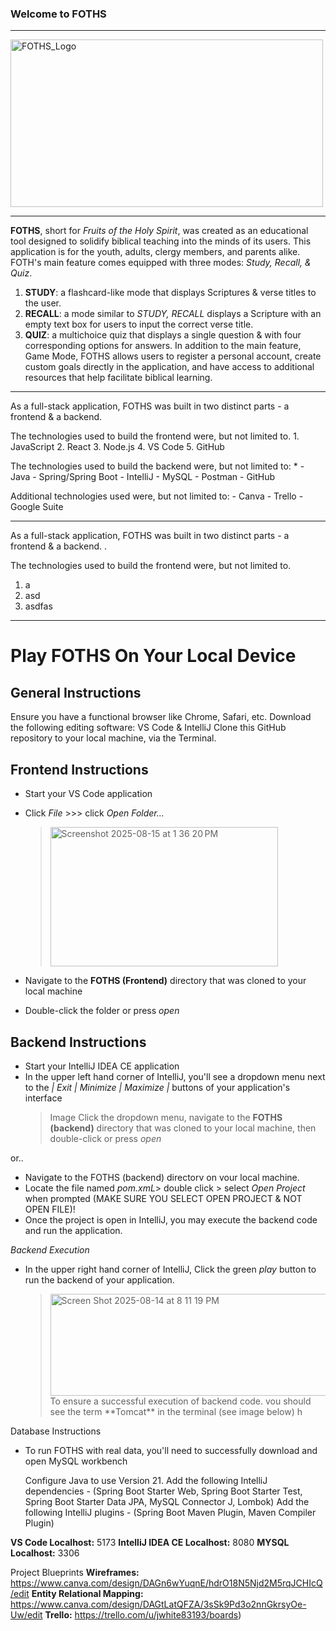 ### Welcome to FOTHS

***

<img width="500" height="268" alt="FOTHS_Logo" src="https://github.com/user-attachments/assets/d1a445c0-e039-4f1b-abc0-b75efced66a6" />

***

**FOTHS**, short for *Fruits of the Holy Spirit*, was created as an educational tool designed to solidify biblical teaching into the minds of its users. 
This application is for the youth, adults, clergy members, and parents alike.
FOTH's main feature comes equipped with three modes: *Study, Recall, & Quiz*. 
1. **STUDY**: a flashcard-like mode that displays Scriptures & verse titles to the user.
2. **RECALL**: a mode similar to *STUDY, RECALL* displays a Scripture with an empty text box for users to input the correct verse title.
3. **QUIZ**: a multichoice quiz that displays a single question & with four corresponding options for answers.
In addition to the main feature, Game Mode, FOTHS allows users to register a personal account, create custom goals directly in the application, and have access to additional resources that help facilitate biblical learning.
******

As a full-stack application, FOTHS was built in two distinct parts - a frontend & a backend. 

The technologies used to build the frontend were, but not limited to.
    1. JavaScript
    2. React
    3. Node.js
    4. VS Code
    5. GitHub
    
The technologies used to build the backend were, but not limited to:
  *
    - Java
    - Spring/Spring Boot
    - IntelliJ
    - MySQL
    - Postman
    - GitHub
  
Additional technologies used were, but not limited to:
    - Canva
    - Trello
    - Google Suite

  ******

  As a full-stack application, FOTHS was built in two distinct parts - a frontend & a backend. .

  The technologies used to build the frontend were, but not limited to.

  1. a
  2. asd
  3. asdfas

  ******

# Play FOTHS On Your Local Device

## General Instructions
  Ensure you have a functional browser like Chrome, Safari, etc.
  Download the following editing software: VS Code & IntelliJ
  Clone this GitHub repository to your local machine, via the Terminal.

## Frontend Instructions
* Start your VS Code application
* Click *File* >>> click *Open Folder...*

    > <img width="364" height="223" alt="Screenshot 2025-08-15 at 1 36 20 PM" src="https://github.com/user-attachments/assets/819ce306-fd90-4a05-a34d-50ec8b302e13" />
* Navigate to the **FOTHS (Frontend)** directory that was cloned to your local machine
* Double-click the folder or press *open*

## Backend Instructions
* Start your IntelliJ IDEA CE application
* In the upper left hand corner of IntelliJ, you'll see a dropdown menu next to the *| Exit | Minimize | Maximize |* buttons of your application's interface
    > Image
    > Click the dropdown menu, navigate to the **FOTHS (backend)** directory that was cloned to your local machine, then double-click or press *open*
    
or..

* Navigate to the FOTHS (backend) directorv on vour local machine.
* Locate the file named *pom.xmL*> double click > select *Open Project* when prompted (MAKE SURE YOU SELECT OPEN PROJECT & NOT OPEN FILE)!
* Once the project is open in IntelliJ, you may execute the backend code and run the application.
  
*Backend Execution*
* In the upper right hand corner of IntelliJ, Click the green *play* button to run the backend of your application.
    > <img width="447" height= "163" alt="Screen Shot 2025-08-14 at 8 11 19 PM" src="https://github.com/user-attachments/assets/f76f03ab-46-4770-0336-7064266071" />
    > To ensure a successful execution of backend code. vou should see the term **Tomcat** in the terminal (see image below)
    > h


Database Instructions
* To run FOTHS with real data, you'll need to successfully download and open MySQL workbench


  Configure Java to use Version 21.
  Add the following IntelliJ dependencies - (Spring Boot Starter Web, Spring Boot Starter Test, Spring Boot Starter Data JPA, MySQL Connector J, Lombok)
  Add the following IntelliJ plugins - (Spring Boot Maven Plugin, Maven Compiler Plugin)

**VS Code Localhost:** 5173
**IntelliJ IDEA CE Localhost:** 8080
**MYSQL Localhost:** 3306

Project Blueprints
  **Wireframes:** https://www.canva.com/design/DAGn6wYuqnE/hdrO18N5Njd2M5rqJCHIcQ/edit
  **Entity Relational Mapping:** https://www.canva.com/design/DAGtLatQFZA/3sSk9Pd3o2nnGkrsyOe-Uw/edit
  **Trello:** https://trello.com/u/jwhite83193/boards)
